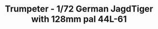 ---
layout: product
title: "Trumpeter - 1/72 German JagdTiger with 128mm pal 44L-61"
price: "2000" 
desc: "N/A"
img_path: "/assets/img/TRU07165.jpg"
brand: "N/A"
available: false
special_offer: false
new: false
soon: false
cat: "010000"
subcat: "013400"
subsubcat: "0N/A"
sifra: "TRU07165"
popular: false
---